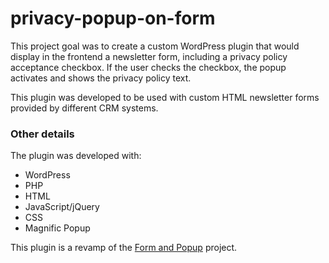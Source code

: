 # privacy-popup-on-form

This project goal was to create a custom WordPress plugin that would display in the frontend a newsletter form, including a privacy policy acceptance checkbox. If the user checks the checkbox, the popup activates and shows the privacy policy text.

This plugin was developed to be used with custom HTML newsletter forms provided by different CRM systems.

### Other details

The plugin was developed with:
<ul>
<li>WordPress</li>
<li>PHP</li>
<li>HTML</li>
<li>JavaScript/jQuery</li>
<li>CSS</li>
<li>Magnific Popup</li>
</ul>

This plugin is a revamp of the [Form and Popup](https://github.com/vianeylinares/form-and-popup) project.